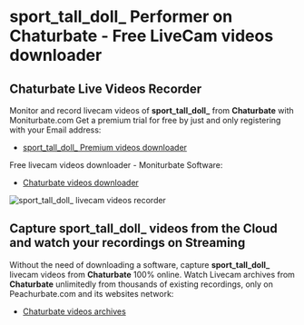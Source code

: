 # sport_tall_doll_ Performer on Chaturbate - Free LiveCam videos downloader

## Chaturbate Live Videos Recorder

Monitor and record livecam videos of **sport_tall_doll_** from **Chaturbate** with Moniturbate.com
Get a premium trial for free by just and only registering with your Email address:
* [sport_tall_doll_ Premium videos downloader](https://moniturbate.com/request-demo-licence-key.html)

Free livecam videos downloader - Moniturbate Software:
* [Chaturbate videos downloader](https://moniturbate.com/moniturbate-download-software.html)

![sport_tall_doll_ livecam videos recorder](https://peachurnet.com/templates/moniturbate-software.png)


## Capture sport_tall_doll_ videos from the Cloud and watch your recordings on Streaming

Without the need of downloading a software, capture **sport_tall_doll_** livecam videos from **Chaturbate** 100% online.
Watch Livecam archives from **Chaturbate** unlimitedly from thousands of existing recordings, only on Peachurbate.com and its websites network:
* [Chaturbate videos archives](https://peachurnet.com/)